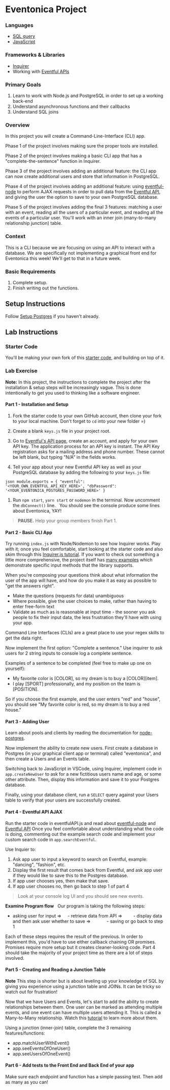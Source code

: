 # Eventonica Project

### Languages

- [SQL query](https://github.com/Techtonica/curriculum/blob/main/databases/sql.md)
- [JavaScript](https://github.com/Techtonica/curriculum/tree/main/javascript)

### Frameworks & Libraries

- [Inquirer](https://www.npmjs.com/package/inquirer)
- Working with [Eventful APIs](http://api.eventful.com/)

### Primary Goals

1. Learn to work with Node.js and PostgreSQL in order to set up a working back-end
2. Understand asynchronous functions and their callbacks
3. Understand SQL joins

### Overview

In this project you will create a Command-Line-Interface (CLI) app.

Phase 1 of the project involves making sure the proper tools are installed.

Phase 2 of the project involves making a basic CLI app that has a
"complete-the-sentence" function in Inquirer.

Phase 3 of the project involves adding an additional feature: the CLI app can
now create additional users and store that information in PostgreSQL.

Phase 4 of the project involves adding an additional feature: using
[eventful-node](https://www.npmjs.com/package/eventful-node) to perform AJAX
requests in order to pull data from the [Eventful API](http://api.eventful.com/),
and giving the user the option to save to your own PostgreSQL database.

Phase 5 of the project involves adding the final 3 features: matching a user
with an event, reading all the users of a particular event, and reading all
the events of a particular user. You'll work with an inner join (many-to-many
relationship junction) table.

### Context

This is a CLI because we are focusing on using an API to interact with a database.
We are specifically not implementing a graphical front end for Eventonica this week!
We'll get to that in a future week.

### Basic Requirements

1. Complete setup.
2. Finish writing out the functions.

## Setup Instructions

Follow [Setup Postgres](../../databases/installing-postgresql.md) if you haven't already.

## Lab Instructions

### Starter Code

You'll be making your own fork of this [starter code](https://github.com/Techtonica/curriculum/tree/main/projects/Eventful-API-test-page), and building on top of it.

### Lab Exercise

**Note:** In this project, the instructions to complete the project after the
installation & setup steps will be increasingly vague. This is done
intentionally to get you used to thinking like a software engineer.

#### Part 1 - Installation and Setup

1. Fork the starter code to your own GitHub account, then clone your fork to your local machine. Don't forget to `cd` into your new folder =)
1. Create a blank `keys.js` file in your project root.
1. Go to [Eventful's API page](http://api.eventful.com/), create an account, and apply for your own API key. The application process for an API key is instant. The API Key registration asks for a mailing address and phone number. These cannot be left blank, but typing "N/A" in the fields works.

1. Tell your app about your new Eventful API key as well as your PostgreSQL database by adding the following to your `keys.js` file:

`json module.exports = { "eventful": '<YOUR_OWN_EVENTFUL_API_KEY_HERE>', "dbPassword": '<YOUR_EVENTONICA_POSTGRES_PASSWORD_HERE>' }`

1. Run `npm start`, `yarn start` or `nodemon` in the terminal. Now uncomment the `dbConnect()` line.
     You should see the console produce some lines about Eventonica, YAY!

> **PAUSE.** Help your group members finish Part 1.

#### Part 2 - Basic CLI App

Try running `index.js` with Node/Nodemon to see how Inquirer works. Play with it;
once you feel comfortable, start looking at the starter code and also skim
through this [Inquirer.js tutorial](https://www.donsblog.pro/2018/02/node-inquirerjs-tutorial-interactive.html).
If you want to check out something a little more comprehensive, the project itself has [many examples](https://github.com/SBoudrias/Inquirer.js/tree/master/packages/inquirer/examples) which demonstrate specific input methods that the library supports.

When you're composing your questions think about what information the user of the app will have, and how do you make it as easy as possible to "get the answers right".

- Make the questions (requests for data) unambiguous
- Where possible, give the user choices to make, rather than having to enter free-form text
- Validate as much as is reasonable at input time - the sooner you ask people to fix their input data, the less frustration they'll have with using your app.

Command Line Interfaces (CLIs) are a great place to use your regex skills to get the data right.

Now implement the first option: "Complete a sentence."
Use inquirer to ask users for 2 string inputs to console log a complete sentence.

Examples of a sentence to be completed (feel free to make up one on yourself):

- My favorite color is [COLOR], so my dream is to buy a [COLOR][item].
- I play [SPORT] professionally, and my position on the team is [POSITION].

So if you choose the first example, and the user enters "red" and "house", you
should see "My favorite color is red, so my dream is to buy a red house."

#### Part 3 - Adding User

Learn about pools and clients by reading the documentation for [node-postgres](https://node-postgres.com/api/pool).

Now implement the ability to create new users.
First create a database in Postgres (in your graphical client app or terminal) called "eventonica", and then create a
Users and an Events table.

Switching back to JavaScript in VSCode, using Inquirer, implement code in `app.createNewUser` to ask for a new fictitious users name and age, or some other attribute. Then, display this information and save it to your Postgres database.

Finally, using your database client, run a `SELECT` query against your Users table to verify that your users are successfully created.

#### Part 4 - Eventful API AJAX

Run the starter code in eventfulAPI.js and read about [eventful-node](https://www.npmjs.com/package/eventful-node) and [Eventful API](http://api.eventful.com/docs/events/search)
Once you feel comfortable about understanding what the code is doing, commenting out the example search code and implement your custom search code in `app.searchEventful`.

Use Inquier to:

1. Ask app user to input a keyword to search on Eventful, example: "dancing", "fashion", etc.
1. Display the first result that comes back from Eventful, and ask app user if they would like to save this to the Postgres database.
1. If app user chooses yes, then make that save.
1. If app user chooses no, then go back to step 1 of part 4

> Look at your console log UI and you should see new events.

**Examine Program flow**  
Our program is taking the following steps:

- asking user for input =>
      - retrieve data from API =>
          - display data and then ask user whether to save =>
              - saving or go back to step 1

Each of these steps requires the result of the previous. In order to implement
this, you'd have to use either callback chaining OR promises. Promises require
more setup but it creates cleaner-looking code. Part 4 should take the
majority of your project time as there are a lot of steps involved.

#### Part 5 - Creating and Reading a Junction Table

**Note** This step is shorter but is about leveling up your knowledge of SQL
by giving you experience using a junction table and JOINs. It can be tricky
so watch out for frustration!

Now that we have Users and Events, let's start to add the ability to create
relationships between them. One user can be marked as attending multiple
events, and one event can have multiple users attending it.
This is called a Many-to-Many relationship. Watch this [tutorial](https://www.youtube.com/watch?v=a-o0d_e9mW8) to learn more about them.

Using a junction (inner-join) table, complete the 3 remaining features/functions:

- app.matchUserWithEvent()
- app.seeEventsOfOneUser()
- app.seeUsersOfOneEvent()

#### Part 6 - Add tests to the Front End and Back End of your app

Make sure each endpoint and function has a simple passing test. Then add as
many as you can!
